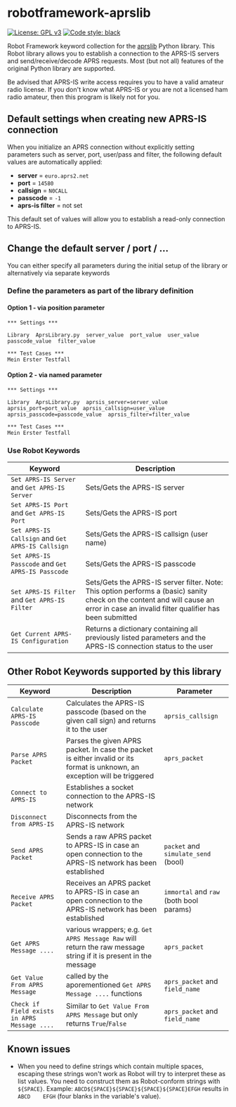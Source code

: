 # robotframework-aprslib
[![License: GPL v3](https://img.shields.io/badge/License-GPLv3-blue.svg)](https://www.gnu.org/licenses/gpl-3.0) [![Code style: black](https://img.shields.io/badge/code%20style-black-000000.svg)](https://github.com/psf/black)

Robot Framework keyword collection for the [aprslib](https://github.com/rossengeorgiev/aprs-python) Python library. This Robot library allows you to establish a connection to the APRS-IS servers and send/receive/decode APRS requests. Most (but not all) features of the original Python library are supported.

Be advised that APRS-IS write access requires you to have a valid amateur radio license. If you don't know what APRS-IS or you are not a licensed ham radio amateur, then this program is likely not for you.

## Default settings when creating new APRS-IS connection

When you initialize an APRS connection without explicitly setting parameters such as server, port, user/pass and filter, the following default values are automatically applied:
- __server__ = ``euro.aprs2.net``
- __port__ = ``14580``
- __callsign__ = ``N0CALL``
- __passcode__ = ``-1``
- __aprs-is filter__ = not set

This default set of values will allow you to establish a read-only connection to APRS-IS. 

## Change the default server / port / ...

You can either specify all parameters during the initial setup of the library or alternatively via separate keywords

### Define the parameters as part of the library definition

#### Option 1 - via position parameter

    *** Settings ***

    Library  AprsLibrary.py  server_value  port_value  user_value  passcode_value  filter_value

    *** Test Cases ***
    Mein Erster Testfall

#### Option 2 - via named parameter

    *** Settings ***

    Library  AprsLibrary.py  aprsis_server=server_value  aprsis_port=port_value  aprsis_callsign=user_value  aprsis_passcode=passcode_value  aprsis_filter=filter_value

    *** Test Cases ***
    Mein Erster Testfall

### Use Robot Keywords
| Keyword|Description|
|------- |-----------|
|``Set APRS-IS Server`` and ``Get APRS-IS Server``|Sets/Gets the APRS-IS server|
|``Set APRS-IS Port`` and ``Get APRS-IS Port``|Sets/Gets the APRS-IS port|
|``Set APRS-IS Callsign`` and ``Get APRS-IS Callsign``|Sets/Gets the APRS-IS callsign (user name)|
|``Set APRS-IS Passcode`` and ``Get APRS-IS Passcode``|Sets/Gets the APRS-IS passcode|
|``Set APRS-IS Filter`` and ``Get APRS-IS Filter``|Sets/Gets the APRS-IS server filter. Note: This option performs a (basic) sanity check on the content and will cause an error in case an invalid filter qualifier has been submitted|
|``Get Current APRS-IS Configuration``|Returns a dictionary containing all previously listed parameters and the APRS-IS connection status to the user|

## Other Robot Keywords supported by this library
| Keyword|Description|Parameter|
|------- |-----------|--|
|``Calculate APRS-IS Passcode``|Calculates the APRS-IS passcode (based on the given call sign) and returns it to the user|``aprsis_callsign``|
|``Parse APRS Packet``|Parses the given APRS packet. In case the packet is either invalid or its format is unknown, an exception will be triggered|``aprs_packet``|
|``Connect to APRS-IS``|Establishes a socket connection to the APRS-IS network| |
|``Disconnect from APRS-IS``|Disconnects from the APRS-IS network| |
|``Send APRS Packet``|Sends a raw APRS packet to APRS-IS in case an open connection to the APRS-IS network has been established|``packet`` and ``simulate_send`` (bool)|
|``Receive APRS Packet``|Receives an APRS packet to APRS-IS in case an open connection to the APRS-IS network has been established|``immortal`` and ``raw`` (both bool params)|
|``Get APRS Message ....``|various wrappers; e.g. ``Get APRS Message Raw`` will return the raw message string if it is present in the message|``aprs_packet``|
|``Get Value From APRS Message``|called by the aporementioned ``Get APRS Message ....`` functions |``aprs_packet`` and ``field_name``|
|``Check if Field exists in APRS Message ....``|Similar to ``Get Value From APRS Message`` but only returns ``True``/``False`` |``aprs_packet`` and ``field_name``|

## Known issues
- When you need to define strings which contain multiple spaces, escaping these strings won't work as Robot will try to interpret these as list values. You need to construct them as Robot-conform strings with ``${SPACE}``. Example: ``ABCD${SPACE}${SPACE}${SPACE}${SPACE}EFGH`` results in ``ABCD    EFGH`` (four blanks in the variable's value).
